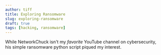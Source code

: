 ```yaml
---
author: tiff
title: Exploring Ransomware
slug: exploring-ransomware
draft: true
tags: [hacking, ransomware]
---
```


While NetworkChuck isn't my *favorite* YouTube channel on cybersecurity, his simple ransomware python script piqued my interest.

<!--truncate-->